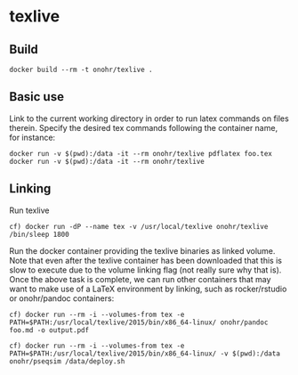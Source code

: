 texlive
===============

## Build

    docker build --rm -t onohr/texlive .

## Basic use

Link to the current working directory in order to run latex commands on files therein. Specify the desired tex commands following the container name, for instance:

    docker run -v $(pwd):/data -it --rm onohr/texlive pdflatex foo.tex
    docker run -v $(pwd):/data -it --rm onohr/texlive

## Linking

Run texlive

    cf) docker run -dP --name tex -v /usr/local/texlive onohr/texlive /bin/sleep 1800

Run the docker container providing the texlive binaries as linked volume. Note that even after the texlive container has been downloaded that this is slow to execute due to the volume linking flag (not really sure why that is).
Once the above task is complete, we can run other containers that may want to make use of a LaTeX environment by linking, such as rocker/rstudio or onohr/pandoc containers:

    cf) docker run --rm -i --volumes-from tex -e PATH=$PATH:/usr/local/texlive/2015/bin/x86_64-linux/ onohr/pandoc foo.md -o output.pdf

    cf) docker run --rm -i --volumes-from tex -e PATH=$PATH:/usr/local/texlive/2015/bin/x86_64-linux/ -v $(pwd):/data onohr/pseqsim /data/deploy.sh
